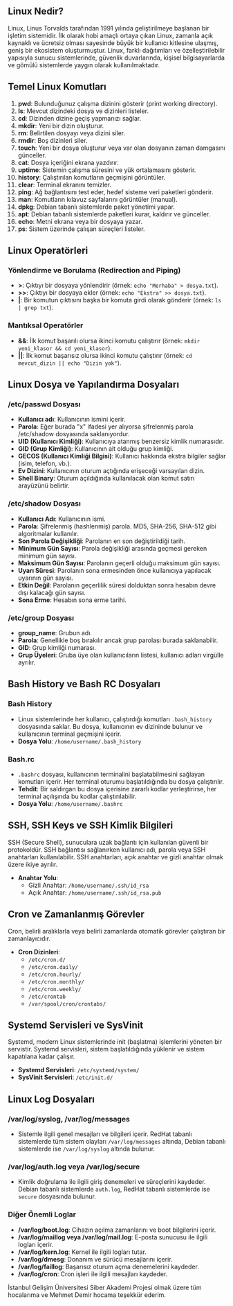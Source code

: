 

## Linux Nedir?
Linux, Linus Torvalds tarafından 1991 yılında geliştirilmeye başlanan bir işletim sistemidir. İlk olarak hobi amaçlı ortaya çıkan Linux, zamanla açık kaynaklı ve ücretsiz olması sayesinde büyük bir kullanıcı kitlesine ulaşmış, geniş bir ekosistem oluşturmuştur. Linux, farklı dağıtımları ve özelleştirilebilir yapısıyla sunucu sistemlerinde, güvenlik duvarlarında, kişisel bilgisayarlarda ve gömülü sistemlerde yaygın olarak kullanılmaktadır.

## Temel Linux Komutları

1. **pwd**: Bulunduğunuz çalışma dizinini gösterir (print working directory).
2. **ls**: Mevcut dizindeki dosya ve dizinleri listeler.
3. **cd**: Dizinden dizine geçiş yapmanızı sağlar.
4. **mkdir**: Yeni bir dizin oluşturur.
5. **rm**: Belirtilen dosyayı veya dizini siler.
6. **rmdir**: Boş dizinleri siler.
7. **touch**: Yeni bir dosya oluşturur veya var olan dosyanın zaman damgasını günceller.
8. **cat**: Dosya içeriğini ekrana yazdırır.
9. **uptime**: Sistemin çalışma süresini ve yük ortalamasını gösterir.
10. **history**: Çalıştırılan komutların geçmişini görüntüler.
11. **clear**: Terminal ekranını temizler.
12. **ping**: Ağ bağlantısını test eder, hedef sisteme veri paketleri gönderir.
13. **man**: Komutların kılavuz sayfalarını görüntüler (manual).
14. **dpkg**: Debian tabanlı sistemlerde paket yönetimi yapar.
15. **apt**: Debian tabanlı sistemlerde paketleri kurar, kaldırır ve günceller.
16. **echo**: Metni ekrana veya bir dosyaya yazar.
17. **ps**: Sistem üzerinde çalışan süreçleri listeler.

## Linux Operatörleri

### Yönlendirme ve Borulama (Redirection and Piping)
- **>**: Çıktıyı bir dosyaya yönlendirir (örnek: `echo "Merhaba" > dosya.txt`).
- **>>**: Çıktıyı bir dosyaya ekler (örnek: `echo "Ekstra" >> dosya.txt`).
- **|**: Bir komutun çıktısını başka bir komuta girdi olarak gönderir (örnek: `ls | grep txt`).

### Mantıksal Operatörler
- **&&**: İlk komut başarılı olursa ikinci komutu çalıştırır (örnek: `mkdir yeni_klasor && cd yeni_klasor`).
- **||**: İlk komut başarısız olursa ikinci komutu çalıştırır (örnek: `cd mevcut_dizin || echo "Dizin yok"`).


## Linux Dosya ve Yapılandırma Dosyaları

### /etc/passwd Dosyası
- **Kullanıcı adı**: Kullanıcının ismini içerir.
- **Parola**: Eğer burada "x" ifadesi yer alıyorsa şifrelenmiş parola /etc/shadow dosyasında saklanıyordur.
- **UID (Kullanıcı Kimliği)**: Kullanıcıya atanmış benzersiz kimlik numarasıdır.
- **GID (Grup Kimliği)**: Kullanıcının ait olduğu grup kimliği.
- **GECOS (Kullanıcı Kimliği Bilgisi)**: Kullanıcı hakkında ekstra bilgiler sağlar (isim, telefon, vb.).
- **Ev Dizini**: Kullanıcının oturum açtığında erişeceği varsayılan dizin.
- **Shell Binary**: Oturum açıldığında kullanılacak olan komut satırı arayüzünü belirtir.

### /etc/shadow Dosyası
- **Kullanıcı Adı**: Kullanıcının ismi.
- **Parola**: Şifrelenmiş (hashlenmiş) parola. MD5, SHA-256, SHA-512 gibi algoritmalar kullanılır.
- **Son Parola Değişikliği**: Parolanın en son değiştirildiği tarih.
- **Minimum Gün Sayısı**: Parola değişikliği arasında geçmesi gereken minimum gün sayısı.
- **Maksimum Gün Sayısı**: Parolanın geçerli olduğu maksimum gün sayısı.
- **Uyarı Süresi**: Parolanın sona ermesinden önce kullanıcıya yapılacak uyarının gün sayısı.
- **Etkin Değil**: Parolanın geçerlilik süresi dolduktan sonra hesabın devre dışı kalacağı gün sayısı.
- **Sona Erme**: Hesabın sona erme tarihi.

### /etc/group Dosyası
- **group_name**: Grubun adı.
- **Parola**: Genellikle boş bırakılır ancak grup parolası burada saklanabilir.
- **GID**: Grup kimliği numarası.
- **Grup Üyeleri**: Gruba üye olan kullanıcıların listesi, kullanıcı adları virgülle ayrılır.

## Bash History ve Bash RC Dosyaları

### Bash History
- Linux sistemlerinde her kullanıcı, çalıştırdığı komutları `.bash_history` dosyasında saklar. Bu dosya, kullanıcının ev dizininde bulunur ve kullanıcının terminal geçmişini içerir.
- **Dosya Yolu**: `/home/username/.bash_history`

### Bash.rc
- `.bashrc` dosyası, kullanıcının terminalini başlatabilmesini sağlayan komutları içerir. Her terminal oturumu başlatıldığında bu dosya çalıştırılır.
- **Tehdit**: Bir saldırgan bu dosya içerisine zararlı kodlar yerleştirirse, her terminal açılışında bu kodlar çalıştırılabilir.
- **Dosya Yolu**: `/home/username/.bashrc`

## SSH, SSH Keys ve SSH Kimlik Bilgileri
SSH (Secure Shell), sunuculara uzak bağlantı için kullanılan güvenli bir protokoldür. SSH bağlantısı sağlanırken kullanıcı adı, parola veya SSH anahtarları kullanılabilir. SSH anahtarları, açık anahtar ve gizli anahtar olmak üzere ikiye ayrılır.

- **Anahtar Yolu**: 
  - Gizli Anahtar: `/home/username/.ssh/id_rsa`
  - Açık Anahtar: `/home/username/.ssh/id_rsa.pub`

## Cron ve Zamanlanmış Görevler
Cron, belirli aralıklarla veya belirli zamanlarda otomatik görevler çalıştıran bir zamanlayıcıdır.

- **Cron Dizinleri**:
  - `/etc/cron.d/`
  - `/etc/cron.daily/`
  - `/etc/cron.hourly/`
  - `/etc/cron.monthly/`
  - `/etc/cron.weekly/`
  - `/etc/crontab`
  - `/var/spool/cron/crontabs/`

## Systemd Servisleri ve SysVinit
Systemd, modern Linux sistemlerinde init (başlatma) işlemlerini yöneten bir servistir. Systemd servisleri, sistem başlatıldığında yüklenir ve sistem kapatılana kadar çalışır.

- **Systemd Servisleri**: `/etc/systemd/system/`
- **SysVinit Servisleri**: `/etc/init.d/`

## Linux Log Dosyaları

### /var/log/syslog, /var/log/messages
- Sistemle ilgili genel mesajları ve bilgileri içerir. RedHat tabanlı sistemlerde tüm sistem olayları `/var/log/messages` altında, Debian tabanlı sistemlerde ise `/var/log/syslog` altında bulunur.

### /var/log/auth.log veya /var/log/secure
- Kimlik doğrulama ile ilgili giriş denemeleri ve süreçlerini kaydeder. Debian tabanlı sistemlerde `auth.log`, RedHat tabanlı sistemlerde ise `secure` dosyasında bulunur.

### Diğer Önemli Loglar
- **/var/log/boot.log**: Cihazın açılma zamanlarını ve boot bilgilerini içerir.
- **/var/log/maillog veya /var/log/mail.log**: E-posta sunucusu ile ilgili logları içerir.
- **/var/log/kern.log**: Kernel ile ilgili logları tutar.
- **/var/log/dmesg**: Donanım ve sürücü mesajlarını içerir.
- **/var/log/faillog**: Başarısız oturum açma denemelerini kaydeder.
- **/var/log/cron**: Cron işleri ile ilgili mesajları kaydeder.

İstanbul Gelişim Üniversitesi Siber Akademi Projesi olmak üzere tüm hocalarıma ve Mehmet Demir hocama teşekkür ederim.

